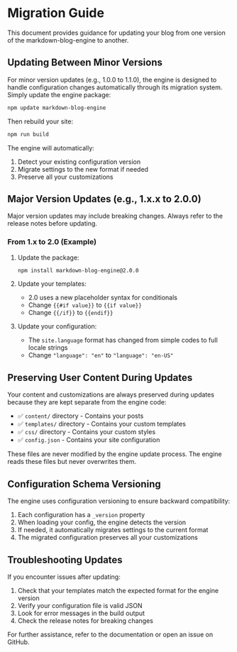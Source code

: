 # Migration Guide

This document provides guidance for updating your blog from one version of the markdown-blog-engine to another.

## Updating Between Minor Versions

For minor version updates (e.g., 1.0.0 to 1.1.0), the engine is designed to handle configuration changes automatically through its migration system. Simply update the engine package:

```bash
npm update markdown-blog-engine
```

Then rebuild your site:

```bash
npm run build
```

The engine will automatically:
1. Detect your existing configuration version
2. Migrate settings to the new format if needed
3. Preserve all your customizations

## Major Version Updates (e.g., 1.x.x to 2.0.0)

Major version updates may include breaking changes. Always refer to the release notes before updating. 

### From 1.x to 2.0 (Example)

1. Update the package:
   ```bash
   npm install markdown-blog-engine@2.0.0
   ```

2. Update your templates:
   - 2.0 uses a new placeholder syntax for conditionals
   - Change `{{#if value}}` to `{{if value}}`
   - Change `{{/if}}` to `{{endif}}`

3. Update your configuration:
   - The `site.language` format has changed from simple codes to full locale strings
   - Change `"language": "en"` to `"language": "en-US"`

## Preserving User Content During Updates

Your content and customizations are always preserved during updates because they are kept separate from the engine code:

- ✅ `content/` directory - Contains your posts
- ✅ `templates/` directory - Contains your custom templates
- ✅ `css/` directory - Contains your custom styles
- ✅ `config.json` - Contains your site configuration

These files are never modified by the engine update process. The engine reads these files but never overwrites them.

## Configuration Schema Versioning

The engine uses configuration versioning to ensure backward compatibility:

1. Each configuration has a `_version` property
2. When loading your config, the engine detects the version
3. If needed, it automatically migrates settings to the current format
4. The migrated configuration preserves all your customizations

## Troubleshooting Updates

If you encounter issues after updating:

1. Check that your templates match the expected format for the engine version
2. Verify your configuration file is valid JSON
3. Look for error messages in the build output
4. Check the release notes for breaking changes

For further assistance, refer to the documentation or open an issue on GitHub. 